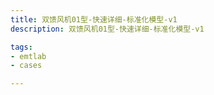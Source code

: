 ```yaml
---
title: 双馈风机01型-快速详细-标准化模型-v1
description: 双馈风机01型-快速详细-标准化模型-v1

tags:
- emtlab
- cases

---
```


<!-- import DocCardList from '@theme/DocCardList';

<DocCardList /> -->